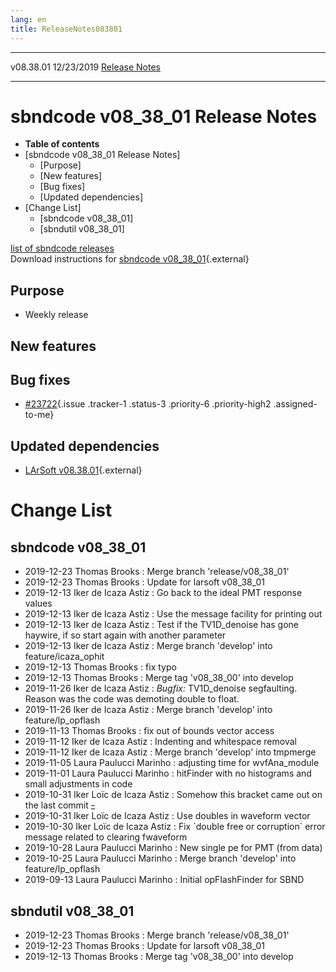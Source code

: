 ```yaml
---
lang: en
title: ReleaseNotes083801
---
```


  ----------- ------------ -- -- ------------------------------------------------------
  v08.38.01   12/23/2019         [Release Notes](ReleaseNotes083801.html)
  ----------- ------------ -- -- ------------------------------------------------------



sbndcode v08\_38\_01 Release Notes
======================================================================================

-   **Table of contents**
-   [sbndcode v08\_38\_01 Release
    Notes]
    -   [Purpose]
    -   [New features]
    -   [Bug fixes]
    -   [Updated dependencies]
-   [Change List]
    -   [sbndcode v08\_38\_01]
    -   [sbndutil v08\_38\_01]

[list of sbndcode
releases](List_of_SBND_code_releases.html)\
Download instructions for [sbndcode
v08\_38\_01](http://scisoft.fnal.gov/scisoft/bundles/sbnd/v08_38_01/sbndcode-v08_38_01.html){.external}



Purpose
----------------------------------

-   Weekly release



New features
--------------------------------------------



Bug fixes
--------------------------------------

-   [\#23722](/redmine/issues/23722 "Bug: Optical hit finder segfaults when processing SBND MC (Resolved)"){.issue
    .tracker-1 .status-3 .priority-6 .priority-high2 .assigned-to-me}



Updated dependencies
------------------------------------------------------------

-   [LArSoft
    v08.38.01](https://cdcvs.fnal.gov/redmine/projects/larsoft/wiki/ReleaseNotes083801){.external}



Change List
==========================================



sbndcode v08\_38\_01
----------------------------------------------------------

-   2019-12-23 Thomas Brooks : Merge branch \'release/v08\_38\_01\'
-   2019-12-23 Thomas Brooks : Update for larsoft v08\_38\_01
-   2019-12-13 Iker de Icaza Astiz : Go back to the ideal PMT response
    values
-   2019-12-13 Iker de Icaza Astiz : Use the message facility for
    printing out
-   2019-12-13 Iker de Icaza Astiz : Test if the TV1D\_denoise has gone
    haywire, if so start again with another parameter
-   2019-12-13 Iker de Icaza Astiz : Merge branch \'develop\' into
    feature/icaza\_ophit
-   2019-12-13 Thomas Brooks : fix typo
-   2019-12-13 Thomas Brooks : Merge tag \'v08\_38\_00\' into develop
-   2019-11-26 Iker de Icaza Astiz : *Bugfix:* TV1D\_denoise
    segfaulting. Reason was the code was demoting double to float.
-   2019-11-26 Iker de Icaza Astiz : Merge branch \'develop\' into
    feature/lp\_opflash
-   2019-11-13 Thomas Brooks : fix out of bounds vector access
-   2019-11-12 Iker de Icaza Astiz : Indenting and whitespace removal
-   2019-11-12 Iker de Icaza Astiz : Merge branch \'develop\' into
    tmpmerge
-   2019-11-05 Laura Paulucci Marinho : adjusting time for
    wvfAna\_module
-   2019-11-01 Laura Paulucci Marinho : hitFinder with no histograms and
    small adjustments in code
-   2019-10-31 Iker Loïc de Icaza Astiz : Somehow this bracket came out
    on the last commit ~~\_~~
-   2019-10-31 Iker Loïc de Icaza Astiz : Use doubles in waveform vector
-   2019-10-30 Iker Loïc de Icaza Astiz : Fix \`double free or
    corruption\` error message related to clearing fwaveform
-   2019-10-28 Laura Paulucci Marinho : New single pe for PMT (from
    data)
-   2019-10-25 Laura Paulucci Marinho : Merge branch \'develop\' into
    feature/lp\_opflash
-   2019-09-13 Laura Paulucci Marinho : Initial opFlashFinder for SBND



sbndutil v08\_38\_01
----------------------------------------------------------

-   2019-12-23 Thomas Brooks : Merge branch \'release/v08\_38\_01\'
-   2019-12-23 Thomas Brooks : Update for larsoft v08\_38\_01
-   2019-12-13 Thomas Brooks : Merge tag \'v08\_38\_00\' into develop
